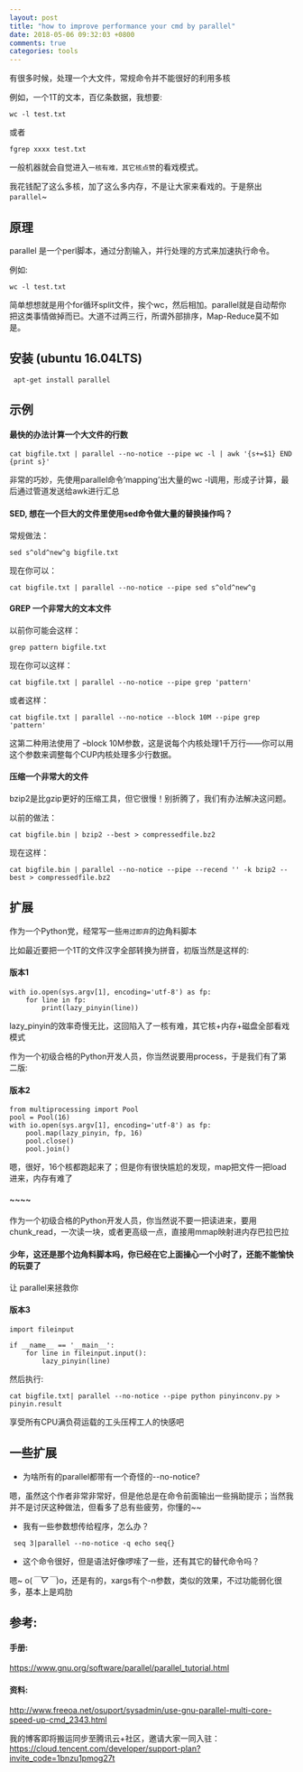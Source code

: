 ```yaml
---
layout: post
title: "how to improve performance your cmd by parallel"
date: 2018-05-06 09:32:03 +0800
comments: true
categories: tools
---
```


有很多时候，处理一个大文件，常规命令并不能很好的利用多核

<!-- more -->

例如，一个1T的文本，百亿条数据，我想要:


```
wc -l test.txt

```

或者


```
fgrep xxxx test.txt

```

一般机器就会自觉进入`一核有难，其它核点赞`的看戏模式。

我花钱配了这么多核，加了这么多内存，不是让大家来看戏的。于是祭出`parallel`~

## 原理

parallel 是一个perl脚本，通过分割输入，并行处理的方式来加速执行命令。

例如:


```
wc -l test.txt

```

简单想想就是用个for循环split文件，挨个wc，然后相加。parallel就是自动帮你把这类事情做掉而已。大道不过两三行，所谓外部排序，Map-Reduce莫不如是。

## 安装 (ubuntu 16.04LTS)


```
 apt-get install parallel

```


## 示例

#### 最快的办法计算一个大文件的行数


```
cat bigfile.txt | parallel --no-notice --pipe wc -l | awk '{s+=$1} END {print s}'

```

非常的巧妙，先使用parallel命令‘mapping’出大量的wc -l调用，形成子计算，最后通过管道发送给awk进行汇总


#### SED, 想在一个巨大的文件里使用sed命令做大量的替换操作吗？

常规做法：

```
sed s^old^new^g bigfile.txt

```

现在你可以：

```
cat bigfile.txt | parallel --no-notice --pipe sed s^old^new^g

```

#### GREP 一个非常大的文本文件

以前你可能会这样：


```
grep pattern bigfile.txt

```

现在你可以这样：

```
cat bigfile.txt | parallel --no-notice --pipe grep 'pattern'

```

或者这样：

```
cat bigfile.txt | parallel --no-notice --block 10M --pipe grep 'pattern'

```

这第二种用法使用了 –block 10M参数，这是说每个内核处理1千万行——你可以用这个参数来调整每个CUP内核处理多少行数据。

#### 压缩一个非常大的文件

bzip2是比gzip更好的压缩工具，但它很慢！别折腾了，我们有办法解决这问题。

以前的做法：

```
cat bigfile.bin | bzip2 --best > compressedfile.bz2

```

现在这样：

```
cat bigfile.bin | parallel --no-notice --pipe --recend '' -k bzip2 --best > compressedfile.bz2

```

## 扩展

作为一个Python党，经常写一些`用过即弃`的边角料脚本

比如最近要把一个1T的文件汉字全部转换为拼音，初版当然是这样的:

#### 版本1


```
with io.open(sys.argv[1], encoding='utf-8') as fp:
    for line in fp:
        print(lazy_pinyin(line))

```

lazy_pinyin的效率奇慢无比，这回陷入了一核有难，其它核+内存+磁盘全部看戏模式


作为一个初级合格的Python开发人员，你当然说要用process，于是我们有了第二版:

#### 版本2


```
from multiprocessing import Pool
pool = Pool(16)
with io.open(sys.argv[1], encoding='utf-8') as fp:
    pool.map(lazy_pinyin, fp, 16)
    pool.close()
    pool.join()

```

嗯，很好，16个核都跑起来了；但是你有很快尴尬的发现，map把文件一把load进来，内存有难了


#### ~~~~

作为一个初级合格的Python开发人员，你当然说不要一把读进来，要用chunk_read，一次读一块，或者更高级一点，直接用mmap映射进内存巴拉巴拉


#### 少年，这还是那个边角料脚本吗，你已经在它上面操心一个小时了，还能不能愉快的玩耍了

让 parallel来拯救你

#### 版本3


```
import fileinput

if __name__ == '__main__':
    for line in fileinput.input():
        lazy_pinyin(line)

```

然后执行:


```
cat bigfile.txt| parallel --no-notice --pipe python pinyinconv.py > pinyin.result

```

享受所有CPU满负荷运载的工头压榨工人的快感吧


## 一些扩展

* 为啥所有的parallel都带有一个奇怪的--no-notice?

嗯，虽然这个作者非常非常好，但是他总是在命令前面输出一些捐助提示；当然我并不是讨厌这种做法，但看多了总有些疲劳，你懂的~~


* 我有一些参数想传给程序，怎么办？


```
 seq 3|parallel --no-notice -q echo seq{}

```

* 这个命令很好，但是语法好像啰嗦了一些，还有其它的替代命令吗？

嗯~ o(*￣▽￣*)o，还是有的，xargs有个-n参数，类似的效果，不过功能弱化很多，基本上是鸡肋


## 参考:

#### 手册:

https://www.gnu.org/software/parallel/parallel_tutorial.html

#### 资料:

http://www.freeoa.net/osuport/sysadmin/use-gnu-parallel-multi-core-speed-up-cmd_2343.html

我的博客即将搬运同步至腾讯云+社区，邀请大家一同入驻：https://cloud.tencent.com/developer/support-plan?invite_code=1bnzu1pmog27t
